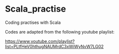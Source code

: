 # Scala_practise
Coding practises with Scala

Codes are adapted from the following youtube playlist:

https://www.youtube.com/playlist?list=PLtfHeV0hthugNAUMrdC3xWiWyNvW7LG02
